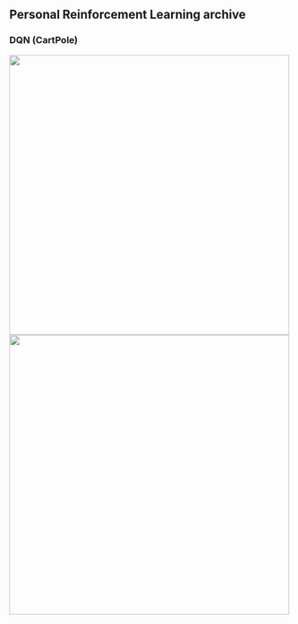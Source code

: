 ## Personal Reinforcement Learning archive

### DQN (CartPole)
<img src="https://github.com/user-attachments/assets/2df8ee13-635d-40f6-a552-9456d7c82298" width = "500">

<img src="https://github.com/user-attachments/assets/86c89e69-36d4-4518-8fb0-141dd0109d4c" width = "500">

